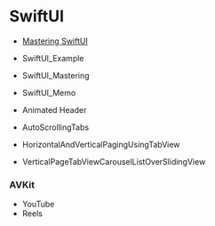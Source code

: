 # SwiftUI

- [Mastering SwiftUI](https://zzimss.notion.site/SwiftUI-ceb4a03e4c394756854fecc2ed31f144)
- SwiftUI_Example
- SwiftUI_Mastering
- SwiftUI_Memo

- Animated Header
- AutoScrollingTabs
- HorizontalAndVerticalPagingUsingTabView
- VerticalPageTabViewCarouselListOverSlidingView

### AVKit
- YouTube
- Reels
